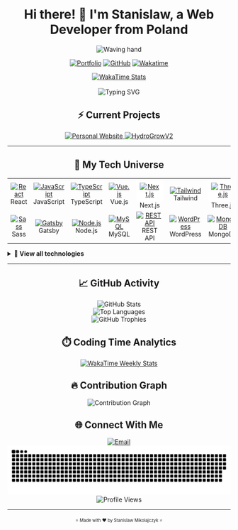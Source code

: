 # <div align="center">Hi there! 👋 I'm Stanislaw, a Web Developer from Poland</div>

<div align="center">
  <img src="https://user-images.githubusercontent.com/74038190/214644152-52f47eb3-5e31-4f47-8758-05c9468d5596.gif" height="45" width="auto" alt="Waving hand">
  
  [![Portfolio](https://img.shields.io/badge/Portfolio-smiko.pl-brightgreen?style=for-the-badge&logo=safari&logoColor=white)](https://smiko.pl)
  [![GitHub](https://img.shields.io/badge/Follow-@mikolajczykstanislaw-black?style=for-the-badge&logo=github&logoColor=white)](https://github.com/mikolajczykstanislaw?tab=followers)
  [![Wakatime](https://img.shields.io/badge/WakaTime-@02e45dae-orange?style=for-the-badge&logo=wakatime&logoColor=white)](https://wakatime.com/@02e45dae-8881-4b6f-b47d-d35d57b742b9)
</div>

<div align="center">
  <a href="https://wakatime.com/@02e45dae-8881-4b6f-b47d-d35d57b742b9">
    <img src="https://wakatime.com/badge/user/02e45dae-8881-4b6f-b47d-d35d57b742b9.svg" alt="WakaTime Stats">
  </a>
</div>

<br>

<div align="center">
  <img src="https://readme-typing-svg.herokuapp.com?font=Fira+Code&weight=500&size=25&pause=1000&color=6AD9F7&width=435&lines=Frontend+Developer;3D+Web+Expert;React+%26+Vue+Developer;UI%2FUX+Enthusiast" alt="Typing SVG" />
</div>

## <div align="center">⚡ Current Projects</div>

<div align="center">
  <a href="https://smiko.pl" target="_blank">
    <img src="https://img.shields.io/badge/Personal_Website-smiko.pl-2ea44f?style=for-the-badge&logo=safari&logoColor=white" alt="Personal Website">
  </a>
  
  <a href="https://github.com/mikolajczykstanislaw/HydroGrowV2" target="_blank">
    <img src="https://img.shields.io/badge/Mobile_App-HydroGrowV2-blue?style=for-the-badge&logo=react&logoColor=white" alt="HydroGrowV2">
  </a>
</div>

---

## <div align="center">💫 My Tech Universe</div>

<table align="center">
  <tr>
    <td align="center" width="96">
      <a href="#">
        <img src="https://techstack-generator.vercel.app/react-icon.svg" alt="React" width="65" height="65" />
      </a>
      <br>React
    </td>
    <td align="center" width="96">
      <a href="#">
        <img src="https://techstack-generator.vercel.app/js-icon.svg" alt="JavaScript" width="65" height="65" />
      </a>
      <br>JavaScript
    </td>
    <td align="center" width="96">
      <a href="#">
        <img src="https://techstack-generator.vercel.app/ts-icon.svg" alt="TypeScript" width="65" height="65" />
      </a>
      <br>TypeScript
    </td>
    <td align="center" width="96">
      <a href="#">
        <img src="https://cdn.jsdelivr.net/gh/devicons/devicon/icons/vuejs/vuejs-original.svg" alt="Vue.js" width="65" height="65" />
      </a>
      <br>Vue.js
    </td>
    <td align="center" width="96">
      <a href="#">
        <img src="https://cdn.jsdelivr.net/gh/devicons/devicon/icons/nextjs/nextjs-original.svg" alt="Next.js" width="65" height="65" style="background-color: white; border-radius: 8px; padding: 8px;" />
      </a>
      <br>Next.js
    </td>
    <td align="center" width="96">
      <a href="#">
        <img src="https://cdn.jsdelivr.net/gh/devicons/devicon/icons/tailwindcss/tailwindcss-plain.svg" alt="Tailwind" width="65" height="65" />
      </a>
      <br>Tailwind
    </td>
    <td align="center" width="96">
      <a href="#">
        <img src="https://cdn.jsdelivr.net/gh/devicons/devicon/icons/threejs/threejs-original.svg" alt="Three.js" width="65" height="65" style="background-color: white; border-radius: 8px; padding: 8px;" />
      </a>
      <br>Three.js
    </td>
  </tr>
  <tr>
    <td align="center" width="96">
      <a href="#">
        <img src="https://techstack-generator.vercel.app/sass-icon.svg" alt="Sass" width="65" height="65" />
      </a>
      <br>Sass
    </td>
    <td align="center" width="96">
      <a href="#">
        <img src="https://techstack-generator.vercel.app/gatsby-icon.svg" alt="Gatsby" width="65" height="65" />
      </a>
      <br>Gatsby
    </td>
    <td align="center" width="96">
      <a href="#">
        <img src="https://techstack-generator.vercel.app/nodejs-icon.svg" alt="Node.js" width="65" height="65" />
      </a>
      <br>Node.js
    </td>
    <td align="center" width="96">
      <a href="#">
        <img src="https://techstack-generator.vercel.app/mysql-icon.svg" alt="MySQL" width="65" height="65" />
      </a>
      <br>MySQL
    </td>
    <td align="center" width="96">
      <a href="#">
        <img src="https://techstack-generator.vercel.app/restapi-icon.svg" alt="REST API" width="65" height="65" />
      </a>
      <br>REST API
    </td>
    <td align="center" width="96">
      <a href="#">
        <img src="https://cdn.jsdelivr.net/gh/devicons/devicon/icons/wordpress/wordpress-plain.svg" alt="WordPress" width="65" height="65" />
      </a>
      <br>WordPress
    </td>
    <td align="center" width="96">
      <a href="#">
        <img src="https://cdn.jsdelivr.net/gh/devicons/devicon/icons/mongodb/mongodb-original.svg" alt="MongoDB" width="65" height="65" />
      </a>
      <br>MongoDB
    </td>
  </tr>
</table>

<details>
  <summary><b>🧰 View all technologies</b></summary>
  <br>
  
  ### Frontend
  ![HTML5](https://img.shields.io/badge/html5-%23E34F26.svg?style=for-the-badge&logo=html5&logoColor=white)
  ![CSS3](https://img.shields.io/badge/css3-%231572B6.svg?style=for-the-badge&logo=css3&logoColor=white)
  ![JavaScript](https://img.shields.io/badge/javascript-%23323330.svg?style=for-the-badge&logo=javascript&logoColor=%23F7DF1E)
  ![React](https://img.shields.io/badge/react-%2320232a.svg?style=for-the-badge&logo=react&logoColor=%2361DAFB)
  ![Vue.js](https://img.shields.io/badge/vuejs-%2335495e.svg?style=for-the-badge&logo=vuedotjs&logoColor=%234FC08D)
  ![Next JS](https://img.shields.io/badge/Next-black?style=for-the-badge&logo=next.js&logoColor=white)
  ![Gatsby](https://img.shields.io/badge/Gatsby-%23663399.svg?style=for-the-badge&logo=gatsby&logoColor=white)
  ![React Native](https://img.shields.io/badge/react_native-%2320232a.svg?style=for-the-badge&logo=react&logoColor=%2361DAFB)
  ![TailwindCSS](https://img.shields.io/badge/tailwindcss-%2338B2AC.svg?style=for-the-badge&logo=tailwind-css&logoColor=white)
  ![Bootstrap](https://img.shields.io/badge/bootstrap-%23563D7C.svg?style=for-the-badge&logo=bootstrap&logoColor=white)
  ![SASS](https://img.shields.io/badge/SASS-hotpink.svg?style=for-the-badge&logo=SASS&logoColor=white)
  ![Three js](https://img.shields.io/badge/threejs-black?style=for-the-badge&logo=three.js&logoColor=white)
  ![React Three Fiber](https://img.shields.io/badge/react_three_fiber-%2361DAFB.svg?style=for-the-badge&logo=react&logoColor=white)
  ![GSAP](https://img.shields.io/badge/GSAP-%23202020.svg?style=for-the-badge&logo=greensock&logoColor=white)

  ### Backend
  ![NodeJS](https://img.shields.io/badge/node.js-6DA55F?style=for-the-badge&logo=node.js&logoColor=white)
  ![PHP](https://img.shields.io/badge/php-%23777BB4.svg?style=for-the-badge&logo=php&logoColor=white)
  ![Express.js](https://img.shields.io/badge/express.js-%23404d59.svg?style=for-the-badge&logo=express&logoColor=%2361DAFB)
  
  ### Databases
  ![MongoDB](https://img.shields.io/badge/MongoDB-%234ea94b.svg?style=for-the-badge&logo=mongodb&logoColor=white)
  ![MySQL](https://img.shields.io/badge/mysql-%234479A1.svg?style=for-the-badge&logo=mysql&logoColor=white)
  ![Firebase](https://img.shields.io/badge/firebase-%23039BE5.svg?style=for-the-badge&logo=firebase)
  
  ### Platforms & Hosting
  ![Vercel](https://img.shields.io/badge/vercel-%23000000.svg?style=for-the-badge&logo=vercel&logoColor=white)
  ![Cloudflare](https://img.shields.io/badge/Cloudflare-F38020?style=for-the-badge&logo=Cloudflare&logoColor=white)
  ![Hostinger](https://img.shields.io/badge/hostinger-%23FF8C00.svg?style=for-the-badge&logo=hostinger&logoColor=white)
  ![Netlify](https://img.shields.io/badge/netlify-%23000000.svg?style=for-the-badge&logo=netlify&logoColor=#00C7B7)
  
  ### Tools & Version Control
  ![Git](https://img.shields.io/badge/git-%23F05033.svg?style=for-the-badge&logo=git&logoColor=white)
  ![GitHub](https://img.shields.io/badge/github-%23121011.svg?style=for-the-badge&logo=github&logoColor=white)
  ![NPM](https://img.shields.io/badge/NPM-%23CB3837.svg?style=for-the-badge&logo=npm&logoColor=white)
  ![Gulp](https://img.shields.io/badge/gulp-%23CF4647.svg?style=for-the-badge&logo=gulp&logoColor=white)
  ![Webpack](https://img.shields.io/badge/webpack-%238DD6F9.svg?style=for-the-badge&logo=webpack&logoColor=black)
  
  ### Design Tools
  ![Figma](https://img.shields.io/badge/figma-%23F24E1E.svg?style=for-the-badge&logo=figma&logoColor=white)
  ![Adobe XD](https://img.shields.io/badge/Adobe%20XD-470137?style=for-the-badge&logo=Adobe%20XD&logoColor=#FF61F6)
  
  ### E-commerce
  ![WooCommerce](https://img.shields.io/badge/woocommerce-%23746A5B.svg?style=for-the-badge&logo=woocommerce&logoColor=white)
  ![PrestaShop](https://img.shields.io/badge/prestashop-%230F4B6E.svg?style=for-the-badge&logo=prestashop&logoColor=white)
  
  ### Payment Systems
  ![Stripe](https://img.shields.io/badge/stripe-%23308ADA.svg?style=for-the-badge&logo=stripe&logoColor=white)
  ![PayPal](https://img.shields.io/badge/PayPal-00457C?style=for-the-badge&logo=paypal&logoColor=white)
  
  ### CMS
  ![WordPress](https://img.shields.io/badge/WordPress-%23117AC9.svg?style=for-the-badge&logo=WordPress&logoColor=white)
  ![Moodle](https://img.shields.io/badge/moodle-%238CBB33.svg?style=for-the-badge&logo=moodle&logoColor=white)
  
  ### Build Tools & Other
  ![Vite](https://img.shields.io/badge/vite-%23646CFF.svg?style=for-the-badge&logo=vite&logoColor=white)
  ![Appwrite](https://img.shields.io/badge/appwrite-%23000000.svg?style=for-the-badge&logo=appwrite&logoColor=white)
  ![NativeWind](https://img.shields.io/badge/nativewind-%2332D5A2.svg?style=for-the-badge&logo=react&logoColor=white)
</details>

---

## <div align="center">📈 GitHub Activity</div>

<div align="center">
  <img src="https://github-readme-stats.vercel.app/api?username=mikolajczykstanislaw&show_icons=true&theme=radical&bg_color=0D1117&hide_border=true&count_private=true" alt="GitHub Stats" />
</div>

<div align="center">
  <img src="https://github-readme-stats.vercel.app/api/top-langs/?username=mikolajczykstanislaw&layout=compact&theme=radical&bg_color=0D1117&hide_border=true" alt="Top Languages" />
</div>

<div align="center">
  <img src="https://github-profile-trophy.vercel.app/?username=mikolajczykstanislaw&theme=radical&no-frame=true&row=1&column=7" alt="GitHub Trophies" />
</div>

## <div align="center">⏱️ Coding Time Analytics</div>

<div align="center">
  <a href="https://wakatime.com/@02e45dae-8881-4b6f-b47d-d35d57b742b9">
    <img src="https://github-readme-stats.vercel.app/api/wakatime?username=02e45dae-8881-4b6f-b47d-d35d57b742b9&theme=radical&bg_color=0D1117&hide_border=true" alt="WakaTime Weekly Stats" />
  </a>
</div>

## <div align="center">🔥 Contribution Graph</div>

<div align="center">
  <img src="https://github-readme-activity-graph.vercel.app/graph?username=mikolajczykstanislaw&theme=tokyo-night&hide_border=true" alt="Contribution Graph" />
</div>

## <div align="center">🌐 Connect With Me</div>

<div align="center">
  <a href="mailto:mikolajczykstanislaw415@gmail.com" target="_blank">
    <img src="https://img.shields.io/badge/Email-D14836?style=for-the-badge&logo=gmail&logoColor=white" alt="Email" />
  </a>
</div>

<div align="center">
  <picture>
    <source media="(prefers-color-scheme: dark)" srcset="https://raw.githubusercontent.com/mikolajczykstanislaw/mikolajczykstanislaw/output/github-snake-dark.svg" />
    <source media="(prefers-color-scheme: light)" srcset="https://raw.githubusercontent.com/mikolajczykstanislaw/mikolajczykstanislaw/output/github-snake.svg" />
    <img alt="github-snake" src="https://raw.githubusercontent.com/mikolajczykstanislaw/mikolajczykstanislaw/output/github-snake.svg" />
  </picture>
</div>

<div align="center">
  <img src="https://komarev.com/ghpvc/?username=mikolajczykstanislaw&label=Profile%20Views&color=blueviolet&style=flat-square" alt="Profile Views" />
</div>

---

<div align="center">
  <sub><sup>⭐ Made with ❤️ by Stanislaw Mikolajczyk ⭐</sup></sub>
</div>
